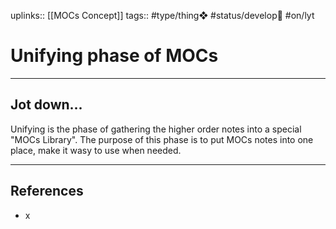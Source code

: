 uplinks:: [[MOCs Concept]]
tags:: #type/thing❖  #status/develop🔧 #on/lyt 

# Unifying phase of MOCs
---
## Jot down...
Unifying is the phase of gathering the higher order notes into a special "MOCs Library". The purpose of this phase is to put MOCs notes into one place, make it wasy to use when needed.

---
## References
- x